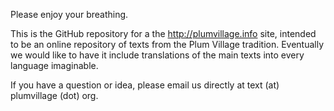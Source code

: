 Please enjoy your breathing.

This is the GitHub repository for a the http://plumvillage.info site, intended to be an online repository of texts from the Plum Village tradition. Eventually we would like to have it include translations of the main texts into every language imaginable.

If you have a question or idea, please email us directly at text (at) plumvillage (dot) org.
